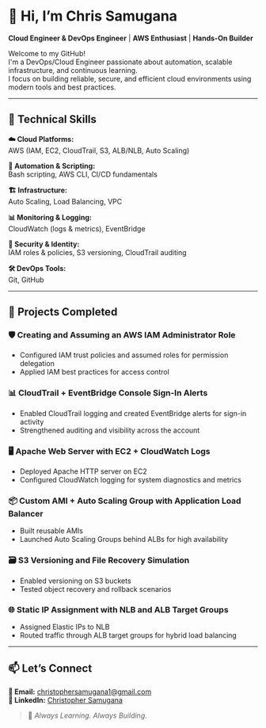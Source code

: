 # 👋 Hi, I’m **Chris Samugana**  
**Cloud Engineer & DevOps Engineer** | **AWS Enthusiast** | **Hands-On Builder**

Welcome to my GitHub!  
I'm a DevOps/Cloud Engineer passionate about automation, scalable infrastructure, and continuous learning.  
I focus on building reliable, secure, and efficient cloud environments using modern tools and best practices.

---

## 🧰 **Technical Skills**

**☁️ Cloud Platforms:**  
AWS (IAM, EC2, CloudTrail, S3, ALB/NLB, Auto Scaling)

**🔧 Automation & Scripting:**  
Bash scripting, AWS CLI, CI/CD fundamentals

**🏗️ Infrastructure:**  
Auto Scaling, Load Balancing, VPC

**📊 Monitoring & Logging:**  
CloudWatch (logs & metrics), EventBridge

**🔐 Security & Identity:**  
IAM roles & policies, S3 versioning, CloudTrail auditing

**🛠️ DevOps Tools:**  
Git, GitHub

---

## 🚀 **Projects Completed**

### 🛡️ Creating and Assuming an AWS IAM Administrator Role
- Configured IAM trust policies and assumed roles for permission delegation  
- Applied IAM best practices for access control  

### 📊 CloudTrail + EventBridge Console Sign-In Alerts
- Enabled CloudTrail logging and created EventBridge alerts for sign-in activity  
- Strengthened auditing and visibility across the account  

### 🖥️ Apache Web Server with EC2 + CloudWatch Logs
- Deployed Apache HTTP server on EC2  
- Configured CloudWatch logging for system diagnostics and metrics  

### 📦 Custom AMI + Auto Scaling Group with Application Load Balancer
- Built reusable AMIs  
- Launched Auto Scaling Groups behind ALBs for high availability  

### 🗃️ S3 Versioning and File Recovery Simulation
- Enabled versioning on S3 buckets  
- Tested object recovery and rollback scenarios  

### 🌐 Static IP Assignment with NLB and ALB Target Groups
- Assigned Elastic IPs to NLB  
- Routed traffic through ALB target groups for hybrid load balancing  

---

## 📫 **Let’s Connect**

**📧 Email:** christophersamugana1@gmail.com  
**🔗 LinkedIn:** [Christopher Samugana](https://www.linkedin.com/in/christopher-e-a09427292/)  

> 🚀 *Always Learning. Always Building.*


<!--
**chrissamugana/chrissamugana** is a ✨ _special_ ✨ repository because its `README.md` (this file) appears on your GitHub profile.

Here are some ideas to get you started:

- 🔭 I’m currently working on ...
- 🌱 I’m currently learning ...
- 👯 I’m looking to collaborate on ...
- 🤔 I’m looking for help with ...
- 💬 Ask me about ...
- 📫 How to reach me: ...
- 😄 Pronouns: ...
- ⚡ Fun fact: ...
-->
